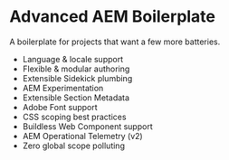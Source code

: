 # Advanced AEM Boilerplate
A boilerplate for projects that want a few more batteries.

* Language & locale support
* Flexible & modular authoring
* Extensible Sidekick plumbing
* AEM Experimentation
* Extensible Section Metadata
* Adobe Font support
* CSS scoping best practices
* Buildless Web Component support
* AEM Operational Telemetry (v2)
* Zero global scope polluting
